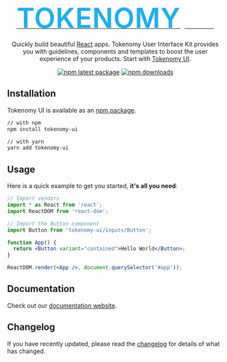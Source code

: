 <p align="center">
  <a href="https://ui.tokenomy.com/" rel="noopener" target="_blank">
  <span style="color: #1fafed;
    margin: 0;
    font-size: 4rem;
    font-weight: 600;
    letter-spacing: 0.05rem;
    text-transform: uppercase; margin-right: 10px">Tokenomy</span>
    <span style="color: #FFFFFF;
    font-weight: 300; font-size: 4rem;">UI</span>
  </a>
</p>

<div align="center">

Quickly build beautiful [React](https://reactjs.org/) apps. Tokenomy User Interface Kit provides you with guidelines, components and templates to boost the user experience of your products. Start with [Tokenomy UI](https://ui.tokenomy.com/?path=/docs/getting-started-intro--page).

[![npm latest package](https://img.shields.io/npm/v/tokenomy-ui/latest.svg)](https://www.npmjs.com/package/tokenomy-ui)
[![npm downloads](https://img.shields.io/npm/dm/tokenomy-ui)](https://www.npmjs.com/package/tokenomy-ui)

</div>

## Installation

Tokenomy UI is available as an [npm package](https://www.npmjs.com/package/tokenomy-ui).

```sh
// with npm
npm install tokenomy-ui

// with yarn
yarn add tokenomy-ui
```

## Usage

Here is a quick example to get you started, **it's all you need**:

```jsx
// Import vendors
import * as React from 'react';
import ReactDOM from 'react-dom';

// Import the Button component
import Button from 'tokenomy-ui/inputs/Button';

function App() {
  return <Button variant="contained">Hello World</Button>;
}

ReactDOM.render(<App />, document.querySelector('#app'));
```

## Documentation

Check out our [documentation website](https://ui.tokenomy.com/).

## Changelog

If you have recently updated, please read the [changelog](https://ui.tokenomy.com/) for details of what has changed.
